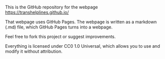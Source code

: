 This is the GitHub repository for the webpage https://transhelplines.github.io/

That webpage uses GitHub Pages. The webpage is written as a markdown (.md) file, which GitHub Pages turns into a webpage. 

Feel free to fork this project or suggest improvements. 

Everything is licensed under CC0 1.0 Universal, which allows you to use and modify it without attribution.
